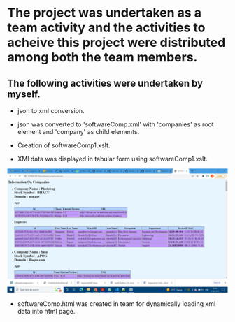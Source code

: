 # The project was undertaken as a team activity and the activities to acheive this project were distributed among both the team members.

## The following activities were undertaken by myself.
* json to xml conversion. 
* json was converted  to 'softwareComp.xml' with 'companies' as root element and 'company' as child elements.

* Creation of softwareComp1.xslt.
* XMl data was displayed in tabular form using softwareComp1.xslt.

![xslt table screen shot](xml_xslt.jpg)

* softwareComp.html was created in team for dynamically loading xml data into html page. 

